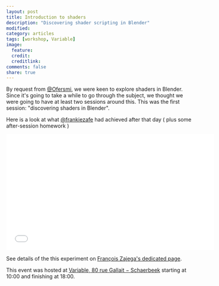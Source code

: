 ```yaml
---
layout: post
title: Introduction to shaders
description: "Discovering shader scripting in Blender"
modified: 
category: articles
tags: [workshop, Variable]
image:
  feature: 
  credit: 
  creditlink: 
comments: false
share: true
---
```


By request from [@Ofersmi](https://github.com/ofersmi), we were keen to explore shaders in Blender. Since it's going to take a while to go through the subject, we thought we were going to have at least two sessions around this. This was the first session: "discovering shaders in Blender".


Here is a look at what [@frankiezafe](https://github.com/frankiezafe) had achieved after that day ( plus some after-session homework )

<iframe src="//player.vimeo.com/video/85974922?title=0&amp;byline=0&amp;portrait=0&amp;color=ffffff" width="560" height="313" frameborder="0" webkitallowfullscreen mozallowfullscreen allowfullscreen></iframe>

See details of the this experiment on [François Zajega's dedicated page](http://frankiezafe.org/index.php?id=243).


This event was  hosted at [Variable, 80 rue Gallait − Schaerbeek](https://www.openstreetmap.org/way/60317745#map=19/50.86677/4.36900) starting at 10:00 and finishing at 18:00.

